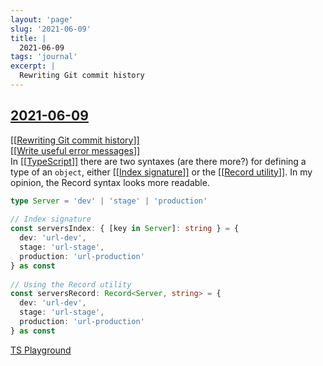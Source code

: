 ```yaml
---
layout: 'page'
slug: '2021-06-09'
title: |
  2021-06-09
tags: 'journal'
excerpt: |
  Rewriting Git commit history
---
```


<h2 class="text-3xl font-semibold mb-4"><a class="rounded-sm focus:outline-none focus:ring-2 focus:ring-offset-2 dark:focus:ring-offset-gray-900 dark:focus:ring-pink-400 focus:ring-pink-700" href="/journals/2021-06-09">2021-06-09</a></h2>

<div class="space-y-3">
<div class="element-block ml-0"><div class="flex-1"><a class="text-teal-700 dark:text-teal-400 rounded-sm group focus:outline-none focus:ring-2 focus:ring-offset-2 dark:focus:ring-offset-gray-900 dark:focus:ring-pink-400 focus:ring-pink-700" href="/pages/rewriting-git-commit-history"><span class="text-gray-300 dark:text-gray-500 group-hover:text-teal-900">[[</span>Rewriting Git commit history<span class="text-gray-300 dark:text-gray-500 group-hover:text-teal-900">]]</span></a></div></div>

<div class="element-block ml-0"><div class="flex-1"><a class="text-teal-700 dark:text-teal-400 rounded-sm group focus:outline-none focus:ring-2 focus:ring-offset-2 dark:focus:ring-offset-gray-900 dark:focus:ring-pink-400 focus:ring-pink-700" href="/pages/write-useful-error-messages"><span class="text-gray-300 dark:text-gray-500 group-hover:text-teal-900">[[</span>Write useful error messages<span class="text-gray-300 dark:text-gray-500 group-hover:text-teal-900">]]</span></a></div></div>

<div class="element-block ml-0"><div class="flex-1">In <a class="text-teal-700 dark:text-teal-400 rounded-sm group focus:outline-none focus:ring-2 focus:ring-offset-2 dark:focus:ring-offset-gray-900 dark:focus:ring-pink-400 focus:ring-pink-700" href="/pages/typescript"><span class="text-gray-300 dark:text-gray-500 group-hover:text-teal-900">[[</span>TypeScript<span class="text-gray-300 dark:text-gray-500 group-hover:text-teal-900">]]</span></a> there are two syntaxes (are there more?) for defining a type of an <code>object</code>, either <a class="text-teal-700 dark:text-teal-400 rounded-sm group focus:outline-none focus:ring-2 focus:ring-offset-2 dark:focus:ring-offset-gray-900 dark:focus:ring-pink-400 focus:ring-pink-700" href="/pages/index-signature"><span class="text-gray-300 dark:text-gray-500 group-hover:text-teal-900">[[</span>Index signature<span class="text-gray-300 dark:text-gray-500 group-hover:text-teal-900">]]</span></a> or the <a class="text-teal-700 dark:text-teal-400 rounded-sm group focus:outline-none focus:ring-2 focus:ring-offset-2 dark:focus:ring-offset-gray-900 dark:focus:ring-pink-400 focus:ring-pink-700" href="/pages/record-utility"><span class="text-gray-300 dark:text-gray-500 group-hover:text-teal-900">[[</span>Record utility<span class="text-gray-300 dark:text-gray-500 group-hover:text-teal-900">]]</span></a>. In my opinion, the Record syntax looks more readable.</div></div>

<div class="element-block ml-4"><div class="flex-1">

```ts
type Server = 'dev' | 'stage' | 'production'
	  
// Index signature
const serversIndex: { [key in Server]: string } = {
  dev: 'url-dev',
  stage: 'url-stage',
  production: 'url-production'
} as const
	  
// Using the Record utility
const serversRecord: Record<Server, string> = {
  dev: 'url-dev',
  stage: 'url-stage',
  production: 'url-production'
} as const
```

</div></div>

<div class="element-block ml-4"><div class="flex-1"><a class="text-indigo-600 dark:text-indigo-400 rounded-sm focus:outline-none focus:ring-2 focus:ring-offset-2 dark:focus:ring-offset-gray-900 dark:focus:ring-pink-400 focus:ring-pink-700" href="https://www.typescriptlang.org/play?#code/C4TwDgpgBAyhBOA3BUC8UDkATCiNQB9MBnYAQwHMJ8iMx4B7LAVwGNgBLBgOwwCg+rHqSjEEyeMQBcUAN5QA2gGsIIKB26xxCALozS8DRSgBfNHL5QoORDIzN4AGwC0NjABpLo8lTsOXpJTUnlb0TGycPH5OzmEs7Fy8fGZkxFBC3KQCGSJiSAgAotyIHIzcALYQ3MDSUABKEELwWAA8cPnw7t6G3BQAfOayXjbRLm4h3kGjzoFUHl5xEYnTiwk8-ClpOcAA3HxAA" target="_blank" rel="noopener noreferrer">TS Playground</a></div></div>


</div>


